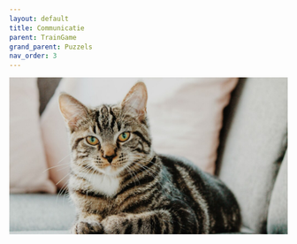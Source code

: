 ```yaml
---
layout: default
title: Communicatie
parent: TrainGame
grand_parent: Puzzels
nav_order: 3
---
```

![](2022-05-18-19-52-50.png)

